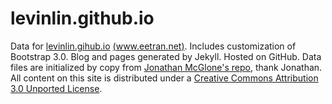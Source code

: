 levinlin.github.io
========

Data for [levinlin.gihub.io](http://levinlin.github.io) [(www.eetran.net)](http://www.eetran.net).  Includes customization of Bootstrap 3.0. Blog and pages generated by Jekyll. Hosted on GitHub. 
Data files are initialized by copy from [Jonathan McGlone's repo](https://github.com/jmcglone/jmcglone.github.io), thank Jonathan.
All content on this site is distributed under a [Creative Commons Attribution 3.0 Unported License](http://creativecommons.org/licenses/by/3.0/deed.en_US).
